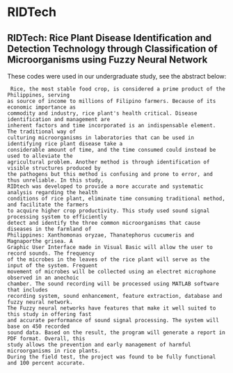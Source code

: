 # RIDTech
## RIDTech: Rice Plant Disease Identification and Detection Technology through Classification of  Microorganisms using Fuzzy Neural Network

These codes were used in our undergraduate study, see the abstract below:


     Rice, the most stable food crop, is considered a prime product of the Philippines, serving
    as source of income to millions of Filipino farmers. Because of its economic importance as
    commodity and industry, rice plant's health critical. Disease identification and management are
    inherent factors and time incorporated is an indispensable element. The traditional way of
    culturing microorganisms in laboratories that can be used in identifying rice plant disease take a
    considerable amount of time, and the time consumed could instead be used to alleviate the
    agricultural problem. Another method is through identification of visible structures produced by
    the pathogens but this method is confusing and prone to error, and thus unreliable. In this study,
    RIDtech was developed to provide a more accurate and systematic analysis regarding the health
    conditions of rice plant, eliminate time consuming traditional method, and facilitate the farmers
    to acquire higher crop productivity. This study used sound signal processing system to efficiently
    detect and identify the three common microorganisms that cause diseases in the farmland of
    Philippines: Xanthomonas oryzae, Thanatephorus cucumeris and Magnaporthe grisea. A
    Graphic User Interface made in Visual Basic will allow the user to record sounds. The frequency
    of the microbes in the leaves of the rice plant will serve as the input of the system. Frequent
    movement of microbes will be collected using an electret microphone observed in an anechoic
    chamber. The sound recording will be processed using MATLAB software that includes
    recording system, sound enhancement, feature extraction, database and fuzzy neural network.
    The Fuzzy neural networks have features that make it well suited to this study in offering fast
    and accurate performance of sound signal processing. The system will base on 450 recorded
    sound data. Based on the result, the program will generate a report in PDF format. Overall, this
    study allows the prevention and early management of harmful microorganisms in rice plants.
    During the field test, the project was found to be fully functional and 100 percent accurate.
